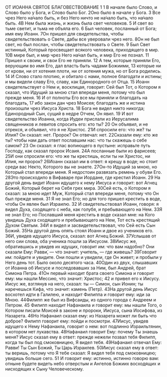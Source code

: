 ОТ ИОАННА СВЯТОЕ БЛАГОВЕСТВОВАНИЕ 1
1  В начале было Слово, и Слово было у Бога, и Слово было Бог. 2Оно было в начале у Бога. 3 Все чрез Него на́чало быть, и без Него ничто не на́чало быть, что на́чало быть. 4В Нем была жизнь, и жизнь была свет человеков. 5 И свет во тьме светит, и тьма не объяла его.
6  Был человек, посланный от Бога; имя ему Иоанн. 7Он пришел для свидетельства, чтобы свидетельствовать о Свете, дабы все уверовали чрез него. 8Он не был свет, но был послан, чтобы свидетельствовать о Свете.
9  Был Свет истинный, Который просвещает всякого человека, приходящего в мир. 10В мире был, и мир чрез Него на́чал быть, и мир Его не познал. 11 Пришел к своим, и свои Его не приняли. 12 А тем, которые приняли Его, верующим во имя Его, дал власть быть чадами Божиими, 13 которые ни от крови, ни от хотения плоти, ни от хотения мужа, но от Бога родились.
14  И Слово стало плотию, и обитало с нами, полное благодати и истины; и мы видели славу Его, славу, как Единородного от Отца. 15 Иоанн свидетельствует о Нем и, восклицая, говорит: Сей был Тот, о Котором я сказал, что Идущий за мною стал впереди меня, потому что был прежде меня. 16 И от полноты Его все мы приняли и благодать на благодать, 17 ибо закон дан чрез Моисея; благодать же и истина произошли чрез Иисуса Христа. 18 Бога не видел никто никогда; Единородный Сын, сущий в недре Отчем, Он явил.
19  И вот свидетельство Иоанна, когда Иудеи прислали из Иерусалима священников и левитов спросить его: кто ты? 20 Он объявил, и не отрекся, и объявил, что я не Христос. 21И спросили его: что же? ты Илия? Он сказал: нет. Пророк? Он отвечал: нет. 22Сказали ему: кто же ты? чтобы нам дать ответ пославшим нас: что ты скажешь о себе самом? 23 Он сказал: я глас вопиющего в пустыне: исправьте путь Господу, как сказал пророк Исаия. 24А посланные были из фарисеев; 25И они спросили его: что же ты крестишь, если ты ни Христос, ни Илия, ни пророк? 26Иоанн сказал им в ответ: я крещу в воде; но стоит среди вас Некто, Которого вы не знаете. 27Он-то Идущий за мною, но Который стал впереди меня. Я недостоин развязать ремень у обуви Его. 28Это происходило в Вифаваре при Иордане, где крестил Иоанн.
29  На другой день видит Иоанн идущего к нему Иисуса и говорит: вот Агнец Божий, Который берет на Себя грех мира. 30Сей есть, о Котором я сказал: за мною идет Муж, Который стал впереди меня, потому что Он был прежде меня. 31 Я не знал Его; но для того пришел крестить в воде, чтобы Он явлен был Израилю. 32 И свидетельствовал Иоанн, говоря: я видел Духа, сходящего с неба, как голубя, и пребывающего на Нем. 33Я не знал Его; но Пославший меня крестить в воде сказал мне: на Кого увидишь Духа сходящего и пребывающего на Нем, Тот есть крестящий Духом Святым. 34И я видел и засвидетельствовал, что Сей есть Сын Божий.
35На другой день опять стоял Иоанн и двое из учеников его. 36И, увидев идущего Иисуса, сказал: вот Агнец Божий. 37Услышав от него сии слова, оба ученика пошли за Иисусом. 38Иисус же, обратившись и увидев их идущих, говорит им: что вам надобно? Они сказали Ему: Равви́, — что значит: учитель, — где живешь? 39Говорит им: пойдите и увидите. Они пошли и увидели, где Он живет; и пробыли у Него день тот. Было около десятого часа. 40Один из двух, слышавших от Иоанна об Иисусе и последовавших за Ним, был Андрей, брат Симона Петра. 41Он первый находит брата своего Симона и говорит ему: мы нашли Мессию, что значит: Христос; 42 и привел его к Иисусу. Иисус же, взглянув на него, сказал: ты — Симон, сын Ионин; ты наречешься Кифа, что значит: камень (Петр).
43На другой день Иисус восхотел идти в Галилею, и находит Филиппа и говорит ему: иди за Мною. 44Филипп же был из Вифсаиды, из одного города с Андреем и Петром. 45 Филипп находит Нафанаила и говорит ему: мы нашли Того, о Котором писали Моисей в законе и пророки, Иисуса, сына Иосифова, из Назарета. 46Но Нафанаил сказал ему: из Назарета может ли быть что доброе? Филипп говорит ему: пойди и посмотри. 47Иисус, увидев идущего к Нему Нафанаила, говорит о нем: вот подлинно Израильтянин, в котором нет лукавства. 48Нафанаил говорит Ему: почему Ты знаешь меня? Иисус сказал ему в ответ: прежде нежели позвал тебя Филипп, когда ты был под смоковницею, Я видел тебя. 49Нафанаил отвечал Ему: Равви́! Ты Сын Божий, Ты Царь Израилев. 50Иисус сказал ему в ответ: ты веришь, потому что Я тебе сказал: Я видел тебя под смоковницею; увидишь больше сего. 51 И говорит ему: истинно, истинно говорю вам: отныне будете видеть небо отверстым и Ангелов Божиих восходящих и нисходящих к Сыну Человеческому.
